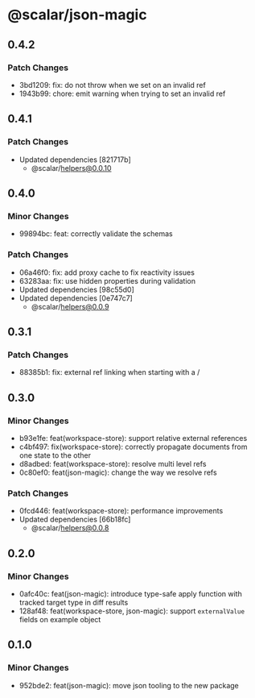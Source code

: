 # @scalar/json-magic

## 0.4.2

### Patch Changes

- 3bd1209: fix: do not throw when we set on an invalid ref
- 1943b99: chore: emit warning when trying to set an invalid ref

## 0.4.1

### Patch Changes

- Updated dependencies [821717b]
  - @scalar/helpers@0.0.10

## 0.4.0

### Minor Changes

- 99894bc: feat: correctly validate the schemas

### Patch Changes

- 06a46f0: fix: add proxy cache to fix reactivity issues
- 63283aa: fix: use hidden properties during validation
- Updated dependencies [98c55d0]
- Updated dependencies [0e747c7]
  - @scalar/helpers@0.0.9

## 0.3.1

### Patch Changes

- 88385b1: fix: external ref linking when starting with a /

## 0.3.0

### Minor Changes

- b93e1fe: feat(workspace-store): support relative external references
- c4bf497: fix(workspace-store): correctly propagate documents from one state to the other
- d8adbed: feat(workspace-store): resolve multi level refs
- 0c80ef0: feat(json-magic): change the way we resolve refs

### Patch Changes

- 0fcd446: feat(workspace-store): performance improvements
- Updated dependencies [66b18fc]
  - @scalar/helpers@0.0.8

## 0.2.0

### Minor Changes

- 0afc40c: feat(json-magic): introduce type-safe apply function with tracked target type in diff results
- 128af48: feat(workspace-store, json-magic): support `externalValue` fields on example object

## 0.1.0

### Minor Changes

- 952bde2: feat(json-magic): move json tooling to the new package
